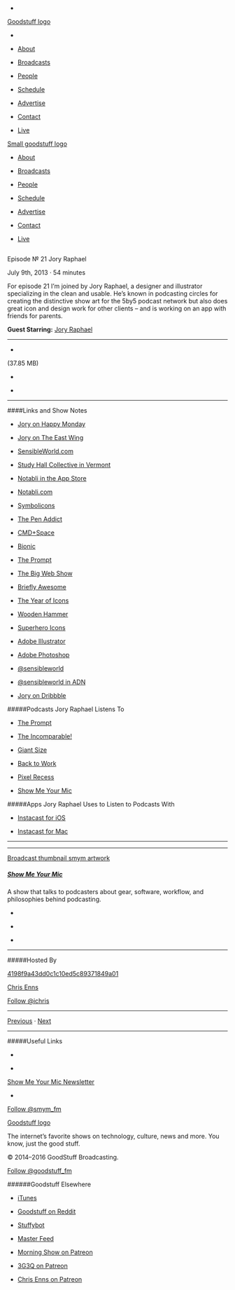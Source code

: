 

-
[Goodstuff logo](http://www.goodstuff.fm/)[](/assets/goodstuff_logo-17c1fe6f378352de5d7345f76152130b.svg)

-


-  [About](/about)

-  [Broadcasts](/broadcasts)

-  [People](/people)

-  [Schedule](/schedule)

-  [Advertise](/advertise)

-  [Contact](/contact)

-  [Live](/live)


[Small goodstuff logo](http://www.goodstuff.fm/)[](/assets/small_goodstuff_logo-bf032e72b9ec41494f4d90905f1ad619.svg)


-  [About](/about)

-  [Broadcasts](/broadcasts)

-  [People](/people)

-  [Schedule](/schedule)

-  [Advertise](/advertise)

-  [Contact](/contact)

-  [Live](/live)


##
Episode № 21
Jory Raphael


July 9th, 2013
&middot;
54
minutes


For episode 21 I’m joined by Jory Raphael, a designer and illustrator specializing in the clean and usable. He’s known in podcasting circles for creating the distinctive show art for the 5by5 podcast network but also does great icon and design work for other clients – and is working on an app with friends for parents.


**Guest Starring:**
[Jory Raphael](/people/jory-raphael)


------------------------------


-
[](http://podcasts-1.feedpress.co/10590/smym-21.mp3)(37.85 MB)

-
[](http://twitter.com/intent/tweet?text=Show%20Me%20Your%20Mic%20%E2%84%96%2021%20on%20@goodstuff_fm%20-%20http://goodstuff.fm/smym/21)

-
[](http://www.facebook.com/sharer/sharer.php?u=http://goodstuff.fm/smym/21)


------------------------------


####Links and Show Notes

-  [Jory on Happy Monday](http://www.happymondaypodcast.com/episodes/jory-raphael)

-  [Jory on The East Wing](http://theeastwing.net/episodes/49)

-  [SensibleWorld.com](http://sensibleworld.com)

-  [Study Hall Collective in Vermont](http://studyhallcollective.com)

-  [Notabli in the App Store](https://itunes.apple.com/us/app/notabli-story-your-kids./id580644870?ls=1&mt=8)

-  [Notabli.com](http://notabli.com)

-  [Symbolicons](http://symbolicons.com)

-  [The Pen Addict](http://5by5.tv/penaddict)

-  [CMD+Space](http://5by5.tv/cmdspace)

-  [Bionic](http://5by5.tv/bionic)

-  [The Prompt](http://5by5.tv/prompt)

-  [The Big Web Show](http://5by5.tv/bigwebshow)

-  [Briefly Awesome](http://5by5.tv/brieflyawesome)

-  [The Year of Icons](http://sensibleworld.com/news/year-of-icons/)

-  [Wooden Hammer](http://woodenhammer.net/)

-  [Superhero Icons](http://sensibleworld.com/news/superheroes/)

-  [Adobe Illustrator](http://www.adobe.com/ca/products/illustrator.html)

-  [Adobe Photoshop](http://www.adobe.com/ca/products/photoshop.html)

-  [@sensibleworld](https://twitter.com/sensibleworld)

-  [@sensibleworld in ADN](https://alpha.app.net/sensibleworld)

-  [Jory on Dribbble](http://dribbble.com/sensibleworld)


#####Podcasts Jory Raphael Listens To


-  [The Prompt](http://5by5.tv/prompt)

-  [The Incomparable!](http://5by5.tv/incomparable)

-  [Giant Size](http://5by5.tv/giantsize)

-  [Back to Work](http://5by5.tv/b2w)

-  [Pixel Recess](http://pixelrecess.com)

-  [Show Me Your Mic](http://www.ssktn.com/smym)


#####Apps Jory Raphael Uses to Listen to Podcasts With


-  [Instacast for iOS](https://itunes.apple.com/ca/app/instacast-4-podcast-client/id577056377?mt=8&uo=4&at=10l4Ki)

-  [Instacast for Mac](https://itunes.apple.com/ca/app/instacast/id733258666?mt=12&uo=4&at=10l4Ki)


------------------------------


------------------------------


[Broadcast thumbnail smym artwork](/smym)[](https://goodstuffs3.s3.amazonaws.com/uploads/broadcast/image/18/broadcast_thumbnail_smym_artwork.png)

##### [Show Me Your Mic](/smym)


A show that talks to podcasters about gear, software, workflow, and philosophies behind podcasting.

-
[](https://geo.itunes.apple.com/ca/podcast/show-me-your-mic/id602836998?mt=2&at=10l4Ki)

-
[](http://feeds.goodstuff.fm/smym)

-
[](mailto:chris+smym@goodstuff.fm?cc=sponsorship%40goodstuff.fm&subject=%5BGoodStuff%20FM%5D%20Sponsorship%20Inquiry%20for%20Show%20Me%20Your%20Mic)


------------------------------


#####Hosted By


[4198f9a43dd0c1c10ed5c89371849a01](/people/chris-enns)[](http://gravatar.com/avatar/4198f9a43dd0c1c10ed5c89371849a01.png?s=300&r=pg)

[Chris Enns](/people/chris-enns)


[Follow @ichris](https://twitter.com/ichris)


------------------------------


[Previous](/smym/20)
&middot;
[Next](/smym/22)


------------------------------


#####Useful Links

-
[](mailto:chris+smym@goodstuff.fm?subject=%5BGoodstuff%20FM%5D%20Feedback%20for%20Show%20Me%20Your%20Mic)

-
[Show Me Your Mic Newsletter](http://www.goodstuff.fm/smym/newsletter)


-
[Follow @smym_fm](https://twitter.com/smym_fm)


[Goodstuff logo](http://www.goodstuff.fm/)[](/assets/goodstuff_logo-17c1fe6f378352de5d7345f76152130b.svg)


The internet’s favorite shows on technology, culture, news and more. You know, just the good stuff.


&copy; 2014&ndash;2016 GoodStuff Broadcasting.

[Follow @goodstuff_fm](https://twitter.com/goodstufffm)


######Goodstuff Elsewhere

-  [iTunes](https://itunes.apple.com/us/artist/goodstuff-fm/id843385597?mt=2)

-  [Goodstuff on Reddit](https://www.reddit.com/r/Goodstuff_fm/)

-  [Stuffybot](http://stuffybot.goodstuff.fm)

-  [Master Feed](/master/feed)

-  [Morning Show on Patreon](https://www.patreon.com/morningshow)

-  [3G3Q on Patreon](https://www.patreon.com/3g3q)

-  [Chris Enns on Patreon](https://www.patreon.com/ichris)
